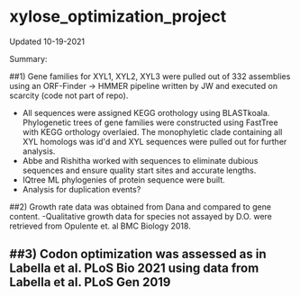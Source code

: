 # xylose_optimization_project

Updated 10-19-2021

Summary: 

##1) Gene families for XYL1, XYL2, XYL3 were pulled out of 332 assemblies using an ORF-Finder -> HMMER pipeline written by JW and executed on scarcity (code not part of repo). 
- All sequences were assigned KEGG orothology using BLASTkoala. Phylogenetic trees of gene families were constructed using FastTree with KEGG orthology overlaied. The monophyletic clade containing all XYL homologs was id'd and XYL sequences were pulled out for further analysis. 
- Abbe and Rishitha worked with sequences to eliminate dubious sequences and ensure quality start sites and accurate lengths. 
- IQtree ML phylogenies of protein sequence were built. 
- Analysis for duplication events?

##2) Growth rate data was obtained from Dana and compared to gene content.
-Qualitative growth data for species not assayed by D.O. were retrieved from Opulente et. al BMC Biology 2018.

##3) Codon optimization was assessed as in Labella et al. PLoS Bio 2021 using data from Labella et al. PLoS Gen 2019
-
